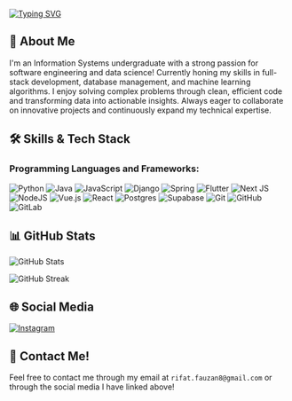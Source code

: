 
[![Typing SVG](https://readme-typing-svg.demolab.com?font=Plus+Jakarta+Sans&weight=800&size=50&pause=1000&color=F78D53&center=true&vCenter=true&width=846&height=55&lines=Hi%2C+there!;I'm+Rifat!+%F0%9F%91%8B)](https://git.io/typing-svg)

## 🚀 About Me  
I'm an Information Systems undergraduate with a strong passion for software engineering and data science! Currently honing my skills in full-stack development, database management, and machine learning algorithms. I enjoy solving complex problems through clean, efficient code and transforming data into actionable insights. Always eager to collaborate on innovative projects and continuously expand my technical expertise.

## 🛠️ Skills & Tech Stack

### Programming Languages and Frameworks:
![Python](https://img.shields.io/badge/python-3670A0?style=for-the-badge&logo=python&logoColor=ffdd54)
![Java](https://img.shields.io/badge/java-%23ED8B00.svg?style=for-the-badge&logo=openjdk&logoColor=white)
![JavaScript](https://img.shields.io/badge/javascript-%23323330.svg?style=for-the-badge&logo=javascript&logoColor=%23F7DF1E) 
![Django](https://img.shields.io/badge/django-%23092E20.svg?style=for-the-badge&logo=django&logoColor=white)
![Spring](https://img.shields.io/badge/spring-%236DB33F.svg?style=for-the-badge&logo=spring&logoColor=white)
![Flutter](https://img.shields.io/badge/Flutter-%2302569B.svg?style=for-the-badge&logo=Flutter&logoColor=white)
![Next JS](https://img.shields.io/badge/Next-black?style=for-the-badge&logo=next.js&logoColor=white)
![NodeJS](https://img.shields.io/badge/node.js-6DA55F?style=for-the-badge&logo=node.js&logoColor=white)
![Vue.js](https://img.shields.io/badge/vuejs-%2335495e.svg?style=for-the-badge&logo=vuedotjs&logoColor=%234FC08D)
![React](https://img.shields.io/badge/react-%2320232a.svg?style=for-the-badge&logo=react&logoColor=%2361DAFB)
![Postgres](https://img.shields.io/badge/postgres-%23316192.svg?style=for-the-badge&logo=postgresql&logoColor=white)
![Supabase](https://img.shields.io/badge/Supabase-3ECF8E?style=for-the-badge&logo=supabase&logoColor=white)
![Git](https://img.shields.io/badge/git-%23F05033.svg?style=for-the-badge&logo=git&logoColor=white)
![GitHub](https://img.shields.io/badge/github-%23121011.svg?style=for-the-badge&logo=github&logoColor=white)
![GitLab](https://img.shields.io/badge/gitlab-%23181717.svg?style=for-the-badge&logo=gitlab&logoColor=white)


## 📊 GitHub Stats

![GitHub Stats](https://github-readme-stats.vercel.app/api?username=rifatfauzan&show_icons=true&theme=dracula)

![GitHub Streak](https://github-readme-streak-stats.herokuapp.com/?user=rifatfauzan&theme=dark)

## 🌐 Social Media

[![Instagram](https://img.shields.io/badge/Instagram-E4405F?style=for-the-badge&logo=instagram&logoColor=white)](https://instagram.com/rifatfauzannn)

## 📱 Contact Me!

Feel free to contact me through my email at `rifat.fauzan8@gmail.com` or through the social media I have linked above!